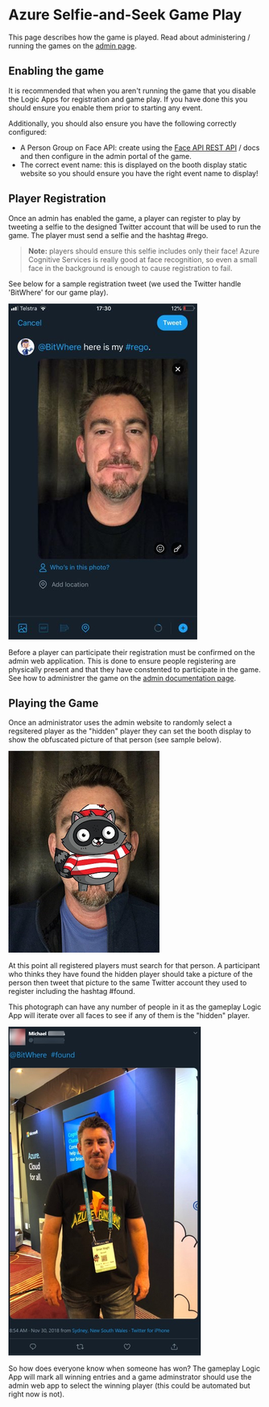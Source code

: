 # Azure Selfie-and-Seek Game Play

This page describes how the game is played. Read about administering / running the games on the [admin page](admin.md).

## Enabling the game

It is recommended that when you aren't running the game that you disable the Logic Apps for registration and game play. If you have done this you should ensure you enable them prior to starting any event.

Additionally, you should also ensure you have the following correctly configured:

- A Person Group on Face API: create using the [Face API REST API](https://docs.microsoft.com/en-us/rest/api/cognitiveservices/face/persongroup/create) / docs and then configure in the admin portal of the game.
- The correct event name: this is displayed on the booth display static website so you should ensure you have the right event name to display!

## Player Registration

Once an admin has enabled the game, a player can register to play by tweeting a selfie to the designed Twitter account that will be used to run the game. The player must send a selfie and the hashtag #rego.

> **Note:** players should ensure this selfie includes only their face! Azure Cognitive Services is really good at face recognition, so even a small face in the background is enough to cause registration to fail.

See below for a sample registration tweet (we used the Twitter handle 'BitWhere' for our game play).

![Alt text](new-registration-sample.JPG?raw=true "Registration Sample Tweet")

Before a player can participate their registration must be confirmed on the admin web application. This is done to ensure people registering are physically present and that they have constented to participate in the game. See how to administrer the game on the [admin documentation page](admin.md).

## Playing the Game

Once an administrator uses the admin website to randomly select a regsitered player as the "hidden" player they can set the booth display to show the obfuscated picture of that person (see sample below).

![Alt text](displayed-image.jpg?raw=true "Hidden Player Booth Sample")

At this point all registered players must search for that person. A participant who thinks they have found the hidden player should take a picture of the person then tweet that picture to the same Twitter account they used to register including the hashtag #found.

This photograph can have any number of people in it as the gameplay Logic App will iterate over all faces to see if any of them is the "hidden" player.

![Alt text](winning-entry-sample.jpg?raw=true "Winning Entry Sample Tweet")

So how does everyone know when someone has won? The gameplay Logic App will mark all winning entries and a game adminstrator should use the admin web app to select the winning player (this could be automated but right now is not).
